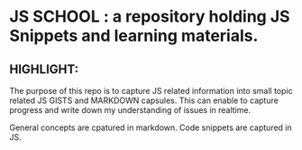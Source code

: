 # JS SCHOOL : a repository holding JS Snippets and learning materials.

## HIGHLIGHT: 
The purpose of this repo is to capture JS related information into small topic related JS GISTS and MARKDOWN capsules.
This can enable to capture progress and write down my understanding of issues in realtime.

General concepts are cpatured in markdown.
Code snippets are captured in JS. 

